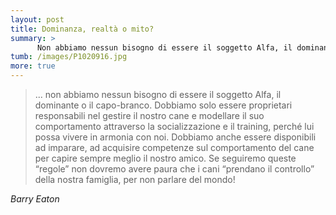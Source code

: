 ```yaml
---
layout: post
title: Dominanza, realtà o mito?
summary: >
      Non abbiamo nessun bisogno di essere il soggetto Alfa, il dominante o il capo-branco. Dobbiamo solo essere proprietari responsabili nel gestire il nostro cane.
tumb: /images/P1020916.jpg
more: true
---
```

<blockquote cite="Barry Eaton">
<p>... non abbiamo nessun bisogno di essere il soggetto Alfa, il dominante o il capo-branco. Dobbiamo solo essere proprietari responsabili nel gestire il nostro cane e modellare il suo comportamento attraverso la socializzazione e il training, perché lui possa vivere in armonia con noi. Dobbiamo anche essere disponibili ad imparare, ad acquisire competenze sul comportamento del cane per capire sempre meglio il nostro amico. Se seguiremo queste “regole” non dovremo avere paura che i cani “prendano il controllo” della nostra famiglia, per non parlare del mondo!</p>
</blockquote>
<cite>Barry Eaton</cite>